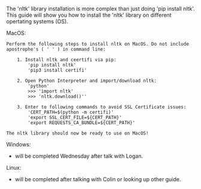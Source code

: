 The 'nltk' library installation is more complex than just doing 'pip install nltk'.
This guide will show you how to install the 'nltk' library on different opertating systems (OS).

MacOS: 

    Perform the following steps to install nltk on MacOS. Do not include apostrophe's ( ' ' ) in command line:

        1. Install nltk and ceertifi via pip:
            'pip install nltk'
            'pip3 install certifi'  

        2. Open Python Interpreter and import/download nltk:
            'python'
            >>> 'import nltk'
            >>> 'nltk.download()'' 

        3. Enter to following commands to avoid SSL Certificate issues:
            'CERT_PATH=$(python -m certifi)'
            'export SSL_CERT_FILE=${CERT_PATH}'
            'export REQUESTS_CA_BUNDLE=${CERT_PATH}'

    The nltk library should now be ready to use on MacOS!

Windows:
- will be completed Wednesday after talk with Logan.

Linux:
- will be completed after talking with Colin or looking up other guide. 